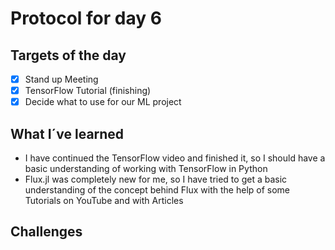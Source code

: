 # Protocol for day 6
## Targets of the day
  - [x] Stand up Meeting
  - [x] TensorFlow Tutorial (finishing)
  - [x] Decide what to use for our ML project

## What I´ve learned
 - I have continued the TensorFlow video and finished it, so I should have a basic understanding of working with TensorFlow in Python
 - Flux.jl was completely new for me, so I have tried to get a basic understanding of the concept behind Flux with the help of some Tutorials on YouTube and with Articles

## Challenges

